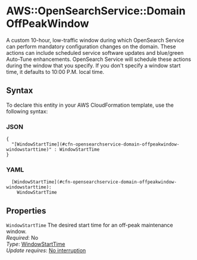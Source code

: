 # AWS::OpenSearchService::Domain OffPeakWindow<a name="aws-properties-opensearchservice-domain-offpeakwindow"></a>

A custom 10\-hour, low\-traffic window during which OpenSearch Service can perform mandatory configuration changes on the domain\. These actions can include scheduled service software updates and blue/green Auto\-Tune enhancements\. OpenSearch Service will schedule these actions during the window that you specify\. If you don't specify a window start time, it defaults to 10:00 P\.M\. local time\.

## Syntax<a name="aws-properties-opensearchservice-domain-offpeakwindow-syntax"></a>

To declare this entity in your AWS CloudFormation template, use the following syntax:

### JSON<a name="aws-properties-opensearchservice-domain-offpeakwindow-syntax.json"></a>

```
{
  "[WindowStartTime](#cfn-opensearchservice-domain-offpeakwindow-windowstarttime)" : WindowStartTime
}
```

### YAML<a name="aws-properties-opensearchservice-domain-offpeakwindow-syntax.yaml"></a>

```
  [WindowStartTime](#cfn-opensearchservice-domain-offpeakwindow-windowstarttime):
    WindowStartTime
```

## Properties<a name="aws-properties-opensearchservice-domain-offpeakwindow-properties"></a>

`WindowStartTime` <a name="cfn-opensearchservice-domain-offpeakwindow-windowstarttime"></a>
The desired start time for an off\-peak maintenance window\.  
_Required_: No  
_Type_: [WindowStartTime](aws-properties-opensearchservice-domain-windowstarttime.md)  
_Update requires_: [No interruption](https://docs.aws.amazon.com/AWSCloudFormation/latest/UserGuide/using-cfn-updating-stacks-update-behaviors.html#update-no-interrupt)

